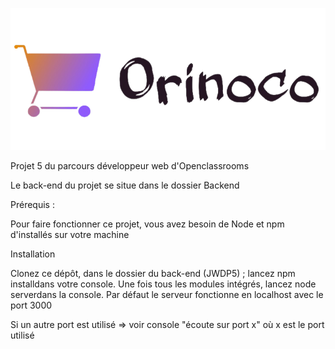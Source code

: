 ![](Frontend/img/orinoco_logo.png)

Projet 5 du parcours développeur web d'Openclassrooms

Le back-end du projet se situe dans le dossier Backend

Prérequis :

Pour faire fonctionner ce projet, vous avez besoin de Node et npm d'installés sur votre machine

Installation

Clonez ce dépôt, dans le dossier du back-end (JWDP5) ; lancez npm installdans votre console. Une fois tous les modules intégrés, lancez node serverdans la console. Par défaut le serveur fonctionne en localhost avec le port 3000

Si un autre port est utilisé => voir console "écoute sur port x" où x est le port utilisé
